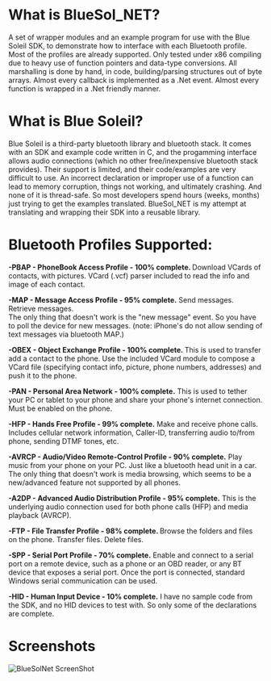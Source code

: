 # What is BlueSol_NET?
A set of wrapper modules and an example program for use with the Blue Soleil SDK, to demonstrate how to interface with each Bluetooth profile.  Most of the profiles are already supported. Only tested under x86 compiling due to heavy use of function pointers and data-type conversions.  All marshalling is done by hand, in code, building/parsing structures out of byte arrays.  Almost every callback is implemented as a .Net event.  Almost every function is wrapped in a .Net friendly manner.  

# What is Blue Soleil?
Blue Soleil is a third-party bluetooth library and bluetooth stack.  It comes with an SDK and example code written in C, and the progamming interface allows audio connections (which no other free/inexpensive bluetooth stack provides).  Their support is limited, and their code/examples are very difficult to use.  An incorrect declaration or improper use of a function can lead to memory corruption, things not working, and ultimately crashing.  And none of it is thread-safe.  So most developers spend hours (weeks, months) just trying to get the examples translated.  BlueSol_NET is my attempt at translating and wrapping their SDK into a reusable library.


# Bluetooth Profiles Supported:

<b>-PBAP - PhoneBook Access Profile - 100% complete.  </b>
Download VCards of contacts, with pictures.  VCard (.vcf) parser included to read the info and image of each contact.

<b>-MAP - Message Access Profile - 95% complete.</b>
Send messages.  Retrieve messages.  
The only thing that doesn't work is the "new message" event.  So you have to poll the device for new messages.
(note: iPhone's do not allow sending of text messages via bluetooth MAP.)

<b>-OBEX - Object Exchange Profile - 100% complete. </b>
This is used to transfer add a contact to the phone.  Use the included VCard module to compose a VCard file (specifying contact info, picture, phone numbers, addresses) and push it to the phone.

<b>-PAN - Personal Area Network - 100% complete.</b>
This is used to tether your PC or tablet to your phone and share your phone's internet connection.  Must be enabled on the phone.

<b>-HFP - Hands Free Profile - 99% complete.</b>
Make and receive phone calls.  Includes cellular network information, Caller-ID, transferring audio to/from phone, sending DTMF tones, etc.

<b>-AVRCP - Audio/Video Remote-Control Profile - 90% complete.</b>
Play music from your phone on your PC.  Just like a bluetooth head unit in a car.
The only thing that doesn't work is media browsing, which seems to be a new/advanced feature not supported by all phones.

<b>-A2DP - Advanced Audio Distribution Profile - 95% complete.</b>
This is the underlying audio connection used for both phone calls (HFP) and media playback (AVRCP).  

<b>-FTP - File Transfer Profile - 98% complete. </b>
Browse the folders and files on the phone.  Transfer files.  Delete files.

<b>-SPP - Serial Port Profile - 70% complete.</b>
Enable and connect to a serial port on a remote device, such as a phone or an OBD reader, or any BT device that exposes a serial port.
Once the port is connected, standard Windows serial communication can be used.

<b>-HID - Human Input Device - 10% complete.</b>
I have no sample code from the SDK, and no HID devices to test with.  So only some of the declarations are complete.

# Screenshots
![BlueSolNet ScreenShot](http://www.compulsivecode.com/images/bluesoltest_ss.png "BlueSolNet ScreenShot")



